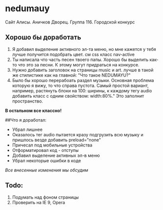 # nedumauy
Сайт Алисы. Аничков Дворец. Группа 116. Городской конкурс



## Хорошо бы доработать
1. Я добавил выделение активного эл-та меню, но мне кажется у тебя лучше получится подобрать цвет. см css класс nav-active
2. Ты написала что часть песен твоего папы. Хорошо бы выделить как-то что это за песни. К этому могут придраться на конкурсе.
3. Нужно добавить заголовок на страницы music и art. лучше в такой же стилистике как на главной: "Что такое NEDUMAYU?"
4. Было бы хорошо перерабоать раздел музыки. Основная проблема которую я вижу, то что справа пустота. 
Самый простой вариант, например, растянуть блоки на 100: ширины, к каждому тегу audio добавить класс с одним свойством: 
width:80%." Это заполнит пространство. 

**В остальном все классно!**

##Что я доработал: 
* Убрал лишнее
* Оказалось тег audio пытается кразу подгрузить всю музыку и пришлось везде добавить preload="none"
* Причесал под мобильные устройства
* Отформатировал код - отступы
* Добавил выделение активных эл-в меню
* Убрал некоторые ошибки в коде

_Все внесенные изменения мы обсудим_

## Todo:
1. Подумать над фоном страницы
2. Проверить на IE 9, Opera
